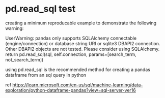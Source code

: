 # pd.read_sql test
 
creating a minimum reproducable example to demonstrate the following warning:

UserWarning: pandas only supports SQLAlchemy connectable (engine/connection) or database string URI or sqlite3 DBAPI2 connection. Other DBAPI2 objects are not tested. Please consider using SQLAlchemy.
return pd.read_sql(sql, self.connection, params=[search_term, not_search_term])

using pd.read_sql is the recommended method for creating a pandas dataframe from an sql query in python 

ref https://learn.microsoft.com/en-us/sql/machine-learning/data-exploration/python-dataframe-pandas?view=sql-server-ver16